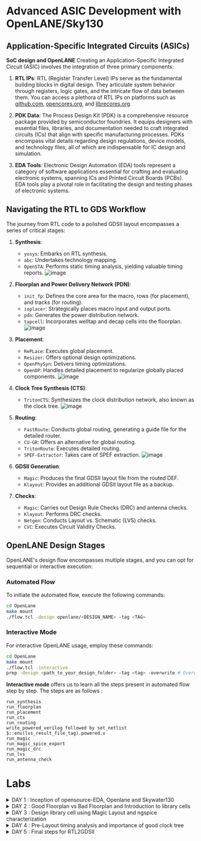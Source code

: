 # Advanced ASIC Development with OpenLANE/Sky130



## Application-Specific Integrated Circuits (ASICs)
**SoC design and OpenLANE**
Creating an Application-Specific Integrated Circuit (ASIC) involves the integration of three primary components:

1. **RTL IPs**: RTL (Register Transfer Level) IPs serve as the fundamental building blocks in digital design. They articulate system behavior through registers, logic gates, and the intricate flow of data between them. You can access a plethora of RTL IPs on platforms such as [github.com](https://github.com), [opencores.org](https://opencores.org), and [librecores.org](https://librecores.org).

2. **PDK Data**: The Process Design Kit (PDK) is a comprehensive resource package provided by semiconductor foundries. It equips designers with essential files, libraries, and documentation needed to craft integrated circuits (ICs) that align with specific manufacturing processes. PDKs encompass vital details regarding design regulations, device models, and technology files, all of which are indispensable for IC design and simulation.

3. **EDA Tools**: Electronic Design Automation (EDA) tools represent a category of software applications essential for crafting and evaluating electronic systems, spanning ICs and Printed Circuit Boards (PCBs). EDA tools play a pivotal role in facilitating the design and testing phases of electronic systems.

## Navigating the RTL to GDS Workflow

The journey from RTL code to a polished GDSII layout encompasses a series of critical stages:

1. **Synthesis**:
   - `yosys`: Embarks on RTL synthesis.
   - `abc`: Undertakes technology mapping.
   - `OpenSTA`: Performs static timing analysis, yielding valuable timing reports.
     ![image](https://github.com/dsingla54/pes_pd/assets/139515749/f9a2825d-5de8-4372-b91d-504266b4f054)


2. **Floorplan and Power Delivery Network (PDN)**:
   - `init_fp`: Defines the core area for the macro, rows (for placement), and tracks (for routing).
   - `ioplacer`: Strategically places macro input and output ports.
   - `pdn`: Generates the power distribution network.
   - `tapcell`: Incorporates welltap and decap cells into the floorplan.
     ![image](https://github.com/dsingla54/pes_pd/assets/139515749/2520d6be-5583-4f1e-9037-d89fe5225d95)


3. **Placement**:
   - `RePLace`: Executes global placement.
   - `Resizer`: Offers optional design optimizations.
   - `OpenPhySyn`: Delivers timing optimizations.
   - `OpenDP`: Handles detailed placement to regularize globally placed components.
![image](https://github.com/dsingla54/pes_pd/assets/139515749/50497c70-e7ba-462f-83c9-5ce0fca72826)

4. **Clock Tree Synthesis (CTS)**:
   - `TritonCTS`: Synthesizes the clock distribution network, also known as the clock tree.
![image](https://github.com/dsingla54/pes_pd/assets/139515749/5cdeb478-8af4-4d49-8d15-f99fbccb76b2)

5. **Routing**:
   - `FastRoute`: Conducts global routing, generating a guide file for the detailed router.
   - `CU-GR`: Offers an alternative for global routing.
   - `TritonRoute`: Executes detailed routing.
   - `SPEF-Extractor`: Takes care of SPEF extraction.
![image](https://github.com/dsingla54/pes_pd/assets/139515749/e9105514-0dd6-4b13-bd51-4e4354dccd9d)

6. **GDSII Generation**:
   - `Magic`: Produces the final GDSII layout file from the routed DEF.
   - `Klayout`: Provides an additional GDSII layout file as a backup.

7. **Checks**:
   - `Magic`: Carries out Design Rule Checks (DRC) and antenna checks.
   - `Klayout`: Performs DRC checks.
   - `Netgen`: Conducts Layout vs. Schematic (LVS) checks.
   - `CVC`: Executes Circuit Validity Checks.

## OpenLANE Design Stages

OpenLANE's design flow encompasses multiple stages, and you can opt for sequential or interactive execution:

### Automated Flow
To initiate the automated flow, execute the following commands:

```bash
cd OpenLane
make mount
./flow.tcl -design openlane/<DESIGN_NAME> -tag <TAG>
```

### Interactive Mode
For interactive OpenLANE usage, employ these commands:

```bash
cd OpenLane
make mount
./flow.tcl -interactive
prep -design <path_to_your_design_folder> -tag <tag> -overwrite # Overwriting is optional
```

**Interactive mode** offers us to learn all the steps present in automated flow step by step.
The steps are as follows : 

```
run_synthesis
run_floorplan
run_placement
run_cts
run_routing
write_powered_verilog followed by set_netlist $::env(lvs_result_file_tag).powered.v
run_magic
run_magic_spice_export
run_magic_drc
run_lvs
run_antenna_check
```





# Labs
<details>
<summary>DAY 1 : Inception of opensource-EDA, Openlane and Skywater130</summary>
<br>
## Skywater-130 PDK

## Getting Familiar with the Open Source EDA Tools

Tool we will be  working on pdk variant called sky130_fd_sc_hd

- sky130 : is the process name
- fd : skywater foundary
- sc : standard cell
- hd(high density) : variant of pdk

**Design Preperation step**
First we go the the working directory 
```
cd Desktop/work/tools/
cd openlane_working_dir/
cd openlane
```
Now when we  type the ```docker``` command a shell opens .
In the shell we type ```./flow.tcl -interactive```
![image](https://github.com/dsingla54/pes_pd/assets/139515749/08382953-2813-491f-a3fe-69ff6f8b2e2a)
flow.tcl is the file that contains the script to run the designs

Then we type ```package require openlane 0.9``` to import all the packages 

![image](https://github.com/dsingla54/pes_pd/assets/139515749/c7c742df-cc7e-4703-8654-cc939f68fbbd)



Now for the design setup stage, we will be working on picorv32a design.

```
prep -design picorv32a
```

![image](https://github.com/Anirudh-Ravi123/pes_pd/assets/142154804/9c6e9c0a-cbcd-472e-af24-a666bfb78444)

After preparing the design, we can see that a new 'runs' folder is created.

![image](https://github.com/dsingla54/pes_pd/assets/139515749/48bce187-63aa-41e9-b7a4-2c38aaeef88d)



Now we synthesis the design
```
run_synthesis
```

![image](https://github.com/dsingla54/pes_pd/assets/139515749/ec409133-3598-42dd-b51e-3b3c0c9f3b91)


Synthesized 

![image](https://github.com/dsingla54/pes_pd/assets/139515749/f0b4d389-40c8-4dc3-8801-9c3d89138fdd)



### Flop ratio = 1613/14876 = 0.108


![image](https://github.com/dsingla54/pes_pd/assets/139515749/a1bd0f82-5c6f-4ecd-90ff-963eeb27ff63)

</details>

<details>
<summary>DAY 2 : Good Floorplan vs Bad Floorplan and Introduction to library cells</summary>
<br>
## Strategic Considerations for Chip Floor Planning

In the intricate realm of chip design, meticulous floor planning is paramount. Here are key factors to consider when orchestrating the layout of your semiconductor masterpiece:

- **Defining Core and Die Dimensions**:
  - **Die**: The encompassing entity that constitutes the entire semiconductor chip, housing not only the core but also I/O pads and supplementary features.
  - **Core**: The central sanctum of the chip, where the bulk of the active circuitry thrives, including the CPU, GPU, memory, and assorted logic.

- **Positioning Pre-Placed Cells**:
  - **Pre-Placed Cells**: Distinctive blocks or cells, encompassing memories, clock gating cells, comparators, muxes, and more, thoughtfully positioned by the chip designer in predetermined locations prior to engaging automated placement and routing tools.

- **Incorporating Decoupling Capacitors**:
  In the realm of extensive circuits adorned with numerous resistors, challenges arise when capacitors fail to charge adequately due to voltage drops. To combat this, the employment of decoupling capacitors becomes imperative. These capacitors swiftly store and discharge electrical energy, effectively absorbing excess charge to filter out high-frequency noise and transient voltage fluctuations.

- **Strategic Power Planning**:
  During the floor planning phase, meticulous power planning is indispensable for mitigating noise in digital circuits, attributed to voltage droop and ground bounce. Transitions on a net can lead to the release of charge from coupling capacitors to the ground. To avert issues arising from insufficient ground taps, a robust Power Distribution Network (PDN) adorned with numerous power strap taps is requisite. This multiplicity of taps lowers the resistance associated with the PDN, thus enhancing performance and lowering noise.

- **Pin Placement Prowess**:
  Pin placement constitutes a pivotal facet of floor planning. It serves to minimize buffering, enhance power efficiency, and ameliorate timing delays. The High-Level Description (HDL) netlist is harnessed as a guiding star, directing the precise placement of pins within the circuit. Common pins are efficiently clustered, fostering streamlined connections, and optimizing overall performance.

In the intricate ballet of chip design, these strategic considerations for floor planning ensure that your semiconductor marvel not only meets but surpasses expectations.
## Floorplan

in OpenLANE, enter ```run_floorplan``` and the results will be updated in the runs folder

To view the layout of the floorplan, use the command ```magic -T /home/vsduser/Desktop/work/tools/openlane_working_dir/pdks/sky130A/libs.tech/magic/sky130A.tech lef read ../../tmp/merged.lef def read picorv32a.floorplan.def &```


![image](https://github.com/dsingla54/pes_pd/assets/139515749/eccf947a-7996-4da5-a400-18ae5cdfd6db)



## Library Binding and Placement


**Netlist Binding and Initial Placement**

Netlist binding involves mapping the logical representation of a digital design, often described in a hardware description language (HDL), onto a library of standard cells. Each component in the design is associated with a specific shape defined in the library. These shapes, along with their functionality, are part of the library. Subsequently, these components are strategically placed on the floorplan in an efficient manner to minimize signal delay.

- Components from the netlist are positioned within the core area.
- Placement is influenced by the proximity to pins for efficient signal routing.
- Strategic placement ensures swift signal propagation, especially for critical paths, with the addition of buffers to maintain signal integrity.

**Optimized Placement Using Estimated Wire-Length and Capacitance**

Estimating wire-length and capacitance is crucial for optimizing component placement, considering factors like signal delay, power consumption, and signal integrity. Large wire areas can introduce significant resistance and capacitance, potentially degrading signal quality. To address this, signals are routed through buffers to replicate and route them efficiently.

Integrating wire-length and capacitance estimates into the placement optimization process helps strike a balance between performance, power, and area considerations. The objective is to minimize signal delays, reduce power consumption, and ensure signal integrity while meeting design constraints.

**Final Placement Optimization**

Final placement optimization, coupled with timing analysis using an ideal clock, focuses on refining the physical arrangement of components in an integrated circuit while assuming perfect clock signals. This approach streamlines the physical layout without accounting for clock-related timing challenges.


```run_placement```


![image](https://github.com/dsingla54/pes_pd/assets/139515749/92c8d807-3235-4387-8560-3e6e76844bf3)


To view the layout of the placement, use the command ```magic -T /home/vsduser/Desktop/work/tools/openlane_working_dir/pdks/sky130A/libs.tech/magic/sky130A.tech lef read ../../tmp/merged.lef def read picorv32a.placement.def &```


![image](https://github.com/dsingla54/pes_pd/assets/139515749/ac27bd8d-5fbe-4d03-96a2-43108f78c22c)


## Cell Design Flow

Cell design is done in 3 parts:

1. **Inputs** - PDKs (Process design kits), DRC & LVS rules, SPICE models, library & user-defined specs.
2. **Design Steps** - Design steps of cell design involves Circuit Design, Layout Design, Characterization. The software GUNA used for characterization. The characterization can be classified as Timing characterization, Power characterization and Noise characterization.
3. **Outputs** - Outputs of the Design are CDL (Circuit Description Language), GDSII, LEF, extracted Spice netlist (.cir), timing, noise, power.libs, function.

### Standard cell Charachterization Flow

Standard Cell Libraries consist of cells with different functionality/drive strengths. These cells need to be characterized by liberty files to be used by synthesis tools to determine optimal circuit arrangement. The open-source software GUNA is used for characterization.
Characterization is a well-defined flow consisting of the following steps:

- Link Model File of CMOS containing property definitions
- Specify process corner(s) for the cell to be characterized
- Specify cell delay and slew thresholds percentages
- Specify timing and power tables
- Read the parasitic extracted netlist
- Apply input or stimulus
- Provide necessary simulation commands

## General timing characterization parameters

**Timing threshold definitions**

![image](https://github.com/dsingla54/pes_pd/assets/139515749/f74a6ba7-38ff-4991-9b3d-8e3796d6897d)




**Propagation Delay**
The time difference between when the transitional input reaches 50% of its final value and when the output reaches 50% of its final value. 

```
Propagation delay=time(out_fall_thr)-time(in_rise_thr)
```

**Transition Time**
The time it takes the signal to move between states is the transition time , where the time is measured between 10% and 90% or 20% to 80% of the signal levels.

```
Rise transition time = time(slew_high_rise_thr) - time (slew_low_rise_thr)
```


```
Fall transition time = time(slew_high_fall_thr) - time (slew_low_fall_thr)
```

</details>



<details>
<summary>DAY 3 :  Design library cell using Magic Layout and ngspice characterization  </summary>
<br>


## Inverter Layout using Magic

```
cd Desktop/work/tools/openlane_working_dir/openlane/vsdstdcelldesign
magic -T sky130A.tech sky130_inv.mag
```

## Exploring the Layout displayed by MAGIC

Select the specific layer/device by hovering over the object and pressing, s, iteratively, until you traverse the hierarchy to the specified object:
![d3_1](https://github.com/ramdev604/pes_pd/assets/43489027/7e77d661-2c1e-4f20-93a0-09eb411a247e)


- select a region from the layout, go to the console and type ```what``` to display the information of selected area
- To select a region, place ```cursor``` on that point and  press```s```. More the number of times you press ```s```, higher the abstraction selected.




## Modified Spice netlist

![modifiedspice](https://github.com/ramdev604/pes_pd/assets/43489027/78efc81d-8f8d-4aa0-8a9c-5dd210ddbfa8)


To run the spice netlist, run ```ngspice sky130_inv.spice``` and ```plot y vs time a```
![d3_2](https://github.com/ramdev604/pes_pd/assets/43489027/375b8998-04a9-4537-af16-35ae3ba9ebc1)

![d3_3](https://github.com/ramdev604/pes_pd/assets/43489027/735909c7-fd85-4a8e-bf3f-7405d4e839d7)


The results obtained from the graph are :
- Rise Transition : 0.0395ns
- Fall transition : 0.0282ns
- Cell Rise delay : 0.03598ns
- Cell fall delay : 0.0483ns

</details>


<details>
<summary>DAY 4 : Pre-Layout timing analysis and importance of good clock tree</summary>
<br>
    
## Extraction of LEF 


Track info can be found at :

``` ~/Desktop/work/tools/openlane_working_dir/pdks/sky130A/libs.tech/openlane/sky130fd_sc_hd/tracks.info```

![d4_1](https://github.com/ramdev604/pes_pd/assets/43489027/e1479fe6-55ca-4ed7-a226-2791275da645)


- 1st value indicates the offset and 2nd value indicates the pitch along provided direction

### Setting grid values using above file info

![d4_2](https://github.com/ramdev604/pes_pd/assets/43489027/1dfd759c-446f-419a-b276-aa4fa0a465bc)



- From the above pic, its confirmed that the pins A and Y are at the intersection of X and Y tracks. So the first condition is met.
- The PR boundary is taking 3 grids on width and 9 grids on height which says that the 2nd condition is also met

## LEF Generation

Since the layout is perfect, we can generate the lef file

#### 1. save the modified layout (with new grid)
   - In console, type ```save sky130_vsdinv.mag```
   - This saves the modified layout in current working directory

#### 2. Open the file and extract LEF
   - Open using ``` magic -T sky130A.tch sky130_vsdinv.mag```
   - in the console opened, type ```lef write``` and a lef file will be generated

![d4_3](https://github.com/ramdev604/pes_pd/assets/43489027/d6267e2d-62f1-4fd0-84b7-e9b3e5c8df6b)



#### 4. Make sure the lef file is added

- Include the below command to include the additional lef into the flow:
      
          set lefs [glob $::env(DESIGN_DIR)/src/*.lef]
        
          add_lefs -src $lefs

![d4_4](https://github.com/ramdev604/pes_pd/assets/43489027/b545b775-280d-4d24-9601-845dcb073f02)


since there is slack, we have to reduce it

VLSI engineers will obtain system specifications in the architecture design phase. These specifications will determine a required frequency of operation. To analyze a circuit's timing performance designers will use static timing analysis tools (STA). When referring to pre clock tree synthesis STA analysis we are mainly concerned with setup timing in regards to a launch clock. STA will report problems such as worst negative slack (WNS) and total negative slack (TNS). These refer to the worst path delay and total path delay in regards to our setup timing restraint. Fixing slack violations can be debugged through performing STA analysis with OpenSTA, which is integrated in the OpenLANE tool. To describe these constraints to tools such as In order to ensure correct operation of these tools two steps must be taken:

- Design configuration files (.conf) - Tool configuration files for the specified design
- Design Synopsys design constraint (.sdc) files - Industry standard constraints file

For the design to be complete, the worst negative slack needs to be above or equal to 0. If the slack is outside of this range we can do one of multiple things:

1. Review our synthesis strategy in OpenLANE
    - Enalbed CELL_SIZING
    - Enabled SYNTH_STRATEGY with parameter as "DELAY 1"
    - The synthesis result is :
      

![d4_5](https://github.com/ramdev604/pes_pd/assets/43489027/f08a7a45-ce8e-4b9f-b385-c4556c3fb5a5)

    
![d4_6](https://github.com/ramdev604/pes_pd/assets/43489027/53d4f874-ccb3-4d10-b7a9-a38a798682c5)



    The delay is high when the fanout is high. Therefore we can re-run synthesis by changing the value of ```SYNTH_MAX_FANOUT``` variable
    
2. Enable cell buffering 
3. Perform manual cell replacement on our WNS path with the OpenSTA tool

    - We can see which net is driving most outputs and replace the driver cell with larger form of its own kind

    ![d4_7](https://github.com/ramdev604/pes_pd/assets/43489027/3d290a73-ce45-4909-8e78-f1383db6436f)


4. Optimize the fanout value with OpenLANE tool

Since we have synthesised the core using our vsdinv cell too and as it got successfully synthesized, it should be visible in layout after ```run_placement``` stage which is followed after ```run_floorplan``` stage
![d4_8](https://github.com/ramdev604/pes_pd/assets/43489027/4092e3cf-65e1-435f-83b5-03dc2486eb5b)

</details>

<details>
<summary>DAY 5 : Final steps for RTL2GDSII</summary>
<br>

## Power Distribution Network

After generating our clock tree network and verifying post routing STA checks we are ready to generate the power distribution network ```gen_pdn``` in OpenLANE:

The PDN feature within OpenLANE will create:

- Power ring global to the entire core
- Power halo local to any preplaced cells
- Power straps to bring power into the center of the chip
- Power rails for the standard cells

![d5_1](https://github.com/ramdev604/pes_pd/assets/43489027/d49d45aa-5d23-4e8f-930c-948c394c4af7)


Note: The pitch of the metal 1 power rails defines the height of the standard cells

## Global and Detailed Routing

OpenLANE uses TritonRoute as the routing engine ```run_routing``` for physical implementations of designs. Routing consists of two stages:

- Global Routing - Routing guides are generated for interconnects on our netlist defining what layers, and where on the chip each of the nets will be reputed
- Detailed Routing - Metal traces are iteratively laid across the routing guides to physically implement the routing guides

If DRC errors persist after routing the user has two options:

- Re-run routing with higher QoR settings
- Manually fix DRC errors specific in tritonRoute.drc file

## SPEF Extraction

After routing has been completed interconnect parasitics can be extracted to perform sign-off post-route STA analysis. The parasitics are extracted into a SPEF file. The SPEF extractor is not included within OpenLANE as of now.

```
cd ~/Desktop/work/tools/SPEFEXTRACTOR
python3 main.py <path to merged.lef in tmp> <path to def in routing>
```

The SPEF File will be generated in the location where def file is present



</details>
